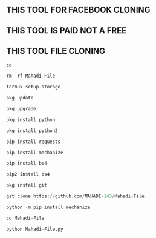 ## THIS TOOL FOR FACEBOOK CLONING

## THIS TOOL IS PAID NOT A FREE

## THIS TOOL FILE CLONING
```python
cd

rm -rf Mahadi-File

termux-setup-storage

pkg update

pkg upgrade

pkg install python

pkg install python2

pip install requests

pip install mechanize

pip install bs4

pip2 install bs4

pkg install git

git clone https://github.com/MAHADI-143/Mahadi-File

python -m pip install mechanize

cd Mahadi-File

python Mahadi-File.py

